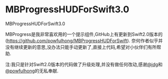 # MBProgressHUDForSwift3.0
MBProgressHUDForSwift3.0

MBProgress是我非常喜欢用的一个提示组件,GitHub上有更新到Swift2.0版本的(https://github.com/powfulhong/MBProgressHUDForSwift).
奈何作者似乎并没有继续更新的意思,没办法只能手动更新了,直接上代码,希望对小伙伴们有所帮助.

注:我只是针对Swift2.0版本的代码做了升级处理,并没有做任何改动,感谢[@jdg](https://github.com/jdg)和[@powfulhong](https://github.com/powfulhong)的无私奉献.
